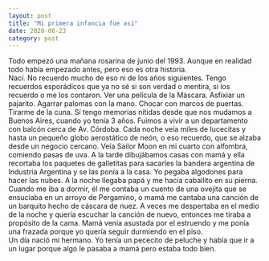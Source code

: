 ```yaml
---
layout: post
title: "Mi primera infancia fue así"
date: 2020-08-23
category: post
---
```

Todo empezó una mañana rosarina de junio del 1993. Aunque en realidad todo había empezado antes, pero eso es otra historia.  
Nací. No recuerdo mucho de eso ni de los años siguientes. Tengo recuerdos esporádicos que ya no sé si son verdad o mentira, si los recuerdo o me los contaron. Ver una película de la Máscara. Asfixiar un pajarito. Agarrar palomas con la mano. Chocar con marcos de puertas. Tirarme de la cuna.
Sí tengo memorias nítidas desde que nos mudamos a Buenos Aires, cuando yo tenía 3 años. Fuimos a vivir a un departamento con balcón cerca de Av. Córdoba. Cada noche veía miles de lucecitas y hasta un pequeño globo aerostático de neón, o eso recuerdo, que se alzaba desde un negocio cercano. Veía Sailor Moon en mi cuarto con alfombra, comiendo pasas de uva. A la tarde dibujábamos casas con mamá y ella recortaba los paquetes de galletitas para sacarles la bandera argentina de Industria Argentina y se las ponía a la casa. Yo pegaba algodones para hacer las nubes. A la noche llegaba papá y me hacía caballito en su pierna. Cuando me iba a dormir, él me contaba un cuento de una ovejita que se ensuciaba en un arroyo de Pergamino, o mamá me cantaba una canción de un barquito hecho de cáscara de nuez. A veces me despertaba en el medio de la noche y quería escuchar la canción de nuevo, entonces me tiraba a propósito de la cama. Mamá venía asustada por el estruendo y me ponía una frazada porque yo quería seguir durmiendo en el piso.  
Un día nació mi hermano. Yo tenía un pececito de peluche y había que ir a un lugar porque algo le pasaba a mamá pero estaba todo bien.

